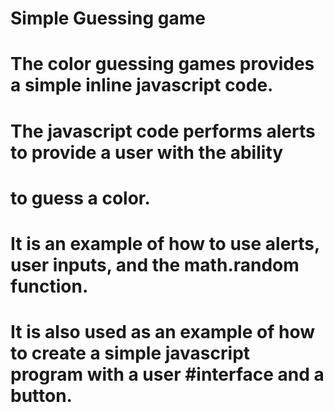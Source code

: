 # Simple Guessing game
# The color guessing games provides a simple inline javascript code.
# The javascript code performs alerts to provide a user with the ability
# to guess a color.
# It is an example of how to use alerts, user inputs, and the math.random function.
# It is also used as an example of how to create a simple javascript program with a user #interface and a button.
